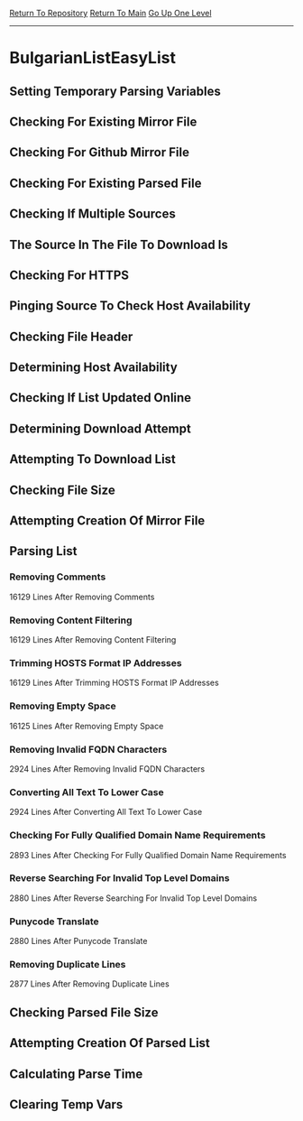 [Return To Repository](https://github.com/bast69/piholeparser/)
[Return To Main](https://github.com/bast69/piholeparser/blob/master/RecentRunLogs/Mainlog.md)
[Go Up One Level](https://github.com/bast69/piholeparser/blob/master/RecentRunLogs/TopLevelScripts/30-Processing-External-Blacklists.md)
____________________________________
# BulgarianListEasyList
## Setting Temporary Parsing Variables
## Checking For Existing Mirror File
## Checking For Github Mirror File
## Checking For Existing Parsed File
## Checking If Multiple Sources
## The Source In The File To Download Is
## Checking For HTTPS
## Pinging Source To Check Host Availability
## Checking File Header
## Determining Host Availability
## Checking If List Updated Online
## Determining Download Attempt
## Attempting To Download List
## Checking File Size
## Attempting Creation Of Mirror File
## Parsing List
### Removing Comments
16129 Lines After Removing Comments
### Removing Content Filtering
16129 Lines After Removing Content Filtering
### Trimming HOSTS Format IP Addresses
16129 Lines After Trimming HOSTS Format IP Addresses
### Removing Empty Space
16125 Lines After Removing Empty Space
### Removing Invalid FQDN Characters
2924 Lines After Removing Invalid FQDN Characters
### Converting All Text To Lower Case
2924 Lines After Converting All Text To Lower Case
### Checking For Fully Qualified Domain Name Requirements
2893 Lines After Checking For Fully Qualified Domain Name Requirements
### Reverse Searching For Invalid Top Level Domains
2880 Lines After Reverse Searching For Invalid Top Level Domains
### Punycode Translate
2880 Lines After Punycode Translate
### Removing Duplicate Lines
2877 Lines After Removing Duplicate Lines
## Checking Parsed File Size
## Attempting Creation Of Parsed List
## Calculating Parse Time
## Clearing Temp Vars
